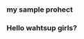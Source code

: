 <!doctype html>
<html>
<head> <title> hey new guy </title> </head>
<body>
<h3> my sample prohect <h3>
<p> 
Hello wahtsup girls?
</p>

 </body>

 </html>
